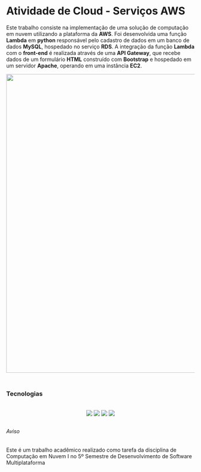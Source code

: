 # Atividade de Cloud - Serviços AWS

Este trabalho consiste na implementação de uma solução de computação em nuvem utilizando a plataforma da <b>AWS</b>. Foi desenvolvida uma função <b>Lambda</b> em <b>python</b> responsável pelo cadastro de dados em um banco de dados <b>MySQL</b>, hospedado no serviço <b>RDS</b>. 
A integração da função <b>Lambda</b> com o <b>front-end</b> é realizada através de uma <b>API Gateway</b>, que  recebe dados de um formulário  <b>HTML</b> construído com  <b>Bootstrap</b> e hospedado em um servidor <b>Apache</b>, operando em uma instância <b>EC2</b>.

<div align="center">
  <img src="https://github.com/aasjunior/aws_atv2/assets/61213599/5fc97fc9-d8bf-486d-9e98-e8846c915377" width="800" />
</div>

<br>

##
### Tecnologias

<br>
<div align="center">
  <!--<img src="https://img.shields.io/badge/AWS-FF9900?style=for-the-badge&logo=amazon-aws&logoColor=white" />-->
  <img src="https://img.shields.io/badge/python-3670A0?style=for-the-badge&logo=python&logoColor=ffdd54" />
  <img src="https://img.shields.io/badge/mysql-4479A1.svg?style=for-the-badge&logo=mysql&logoColor=white" />
<img src="https://img.shields.io/badge/Apache-D22128?style=for-the-badge&logo=Apache&logoColor=white" />
  <img src="https://img.shields.io/badge/Bootstrap-563D7C?style=for-the-badge&logo=bootstrap&logoColor=white" />
</div>


##
###### Aviso
Este é um trabalho acadêmico realizado como tarefa da disciplina de Computação em Nuvem I no 5º Semestre de Desenvolvimento de Software Multiplataforma
